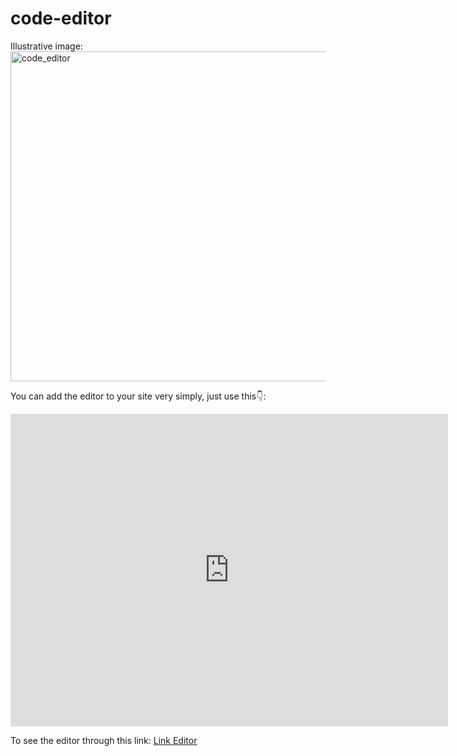 ﻿# code-editor

Illustrative image:
<img width="1328" height="528" alt="code_editor" src="https://github.com/user-attachments/assets/c7a0cb26-f6ff-4859-82f0-4d098d6fdae8" />

You can add the editor to your site very simply, just use this👇:

<code><iframe src="https://zyadmahmoud3993.github.io/code-editor/" width="700" height="500" frameborder="0"></iframe></code>

To see the editor through this link: <a href='https://zyadmahmoud3993.github.io/code-editor/'>Link Editor</a>



